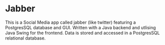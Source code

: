 # Jabber
This is a Social Media app called jabber (like twitter) featuring a PostgresSQL database and GUI. Written with a Java backend and utlising Java Swing for the frontend. Data is stored and accessed in a PostgresSQL relational database.
